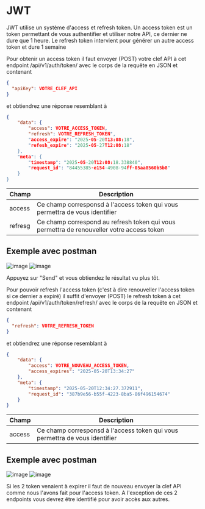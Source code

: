# JWT
JWT utilise un système d'access et refresh token. Un access token est un token permettant de vous authentifier et utiliser notre API, ce dernier ne dure que 1 heure.
Le refresh token intervient pour générer un autre access token et dure 1 semaine

Pour obtenir un access token il faut envoyer (POST) votre clef API à cet endpoint /api/v1/auth/token/ avec le corps de la requête en JSON et contenant 
```json
{
  "apiKey": VOTRE_CLEF_API
}
```
et obtiendrez une réponse resemblant à 
```json
{
    "data": {
        "access": VOTRE_ACCESS_TOKEN,
        "refresh": VOTRE_REFRESH_TOKEN",
        "access_expire": "2025-05-20T13:08:18",
        "refesh_expire": "2025-05-27T12:08:18"
    },
    "meta": {
        "timestamp": "2025-05-20T12:08:18.338840",
        "request_id": "84455385-e154-4908-94ff-05aa8560b5b8"
    }
}
```

| Champ  | Description |
| ------------- | ------------- |
| access | Ce champ corresponsd à l'access token qui vous permettra de vous identifier |
| refresg  | Ce champ correspond au refresh token qui vous permettra de renouveller votre access token  |

## Exemple avec postman

![image](https://github.com/user-attachments/assets/48dfc887-e7a6-44d4-ad1e-be9fb1a973ab)
![image](https://github.com/user-attachments/assets/f25dea34-bb00-4c48-a111-77f5412a619c)


Appuyez sur "Send" et vous obtiendez le résultat vu plus tôt.



Pour pouvoir refresh l'access token (c'est à dire renouveller l'access token si ce dernier a expiré) il suffit d'envoyer (POST) le refresh token à cet endpoint /api/v1/auth/token/refresh/ avec le corps 
de la requête en JSON et contenant 
```json
{
  "refresh": VOTRE_REFRESH_TOKEN
}
```
et obtiendrez une réponse resemblant à 
```json
{
    "data": {
        "access": VOTRE_NOUVEAU_ACCESS_TOKEN,
        "access_expires": "2025-05-20T13:34:27"
    },
    "meta": {
        "timestamp": "2025-05-20T12:34:27.372911",
        "request_id": "387b9e56-b55f-4223-8ba5-86f496154674"
    }
}
```
| Champ  | Description |
| ------------- | ------------- |
| access | Ce champ corresponsd à l'access token qui vous permettra de vous identifier |

## Exemple avec postman

![image](https://github.com/user-attachments/assets/32c42cdf-771d-47af-93d7-b2b56f5b175b)
![image](https://github.com/user-attachments/assets/66f920be-4520-411a-9cab-b5c37eaa043a)


Si les 2 token venaient à expirer il faut de nouveau envoyer la clef API comme nous l'avons fait pour l'access token. A l'exception de ces 2 endpoints vous devrez être identifié pour avoir accès aux autres.
